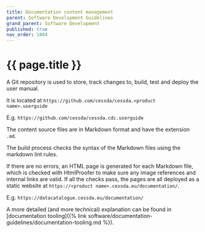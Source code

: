 ```yaml
---
title: Documentation content management
parent: Software Development Guidelines
grand_parent: Software Development
published: true
nav_order: 1804
---
```

# {{ page.title }}

A Git repository is used to store, track changes to, build, test and deploy the user manual.

It is located at `https://github.com/cessda/cessda.<product name>.userguide`

E.g. `https://github.com/cessda/cessda.cdc.userguide`

The content source files are in Markdown format and have the extension `.md`.

The build process checks the syntax of the Markdown files using the markdown lint rules.

If there are no errors, an HTML page is generated for each Markdown file,
which is checked with HtmlProofer to make sure any image references and internal links are valid.
If all the checks pass, the pages are all deployed as a static website at
`https://<product name>.cessda.eu/documentation/`.

E.g. `https://datacatalogue.cessda.eu/documentation/`

A more detailed (and more technical) explanation can be found in
[documentation tooling]({% link software/documentation-guidelines/documentation-tooling.md %}).
